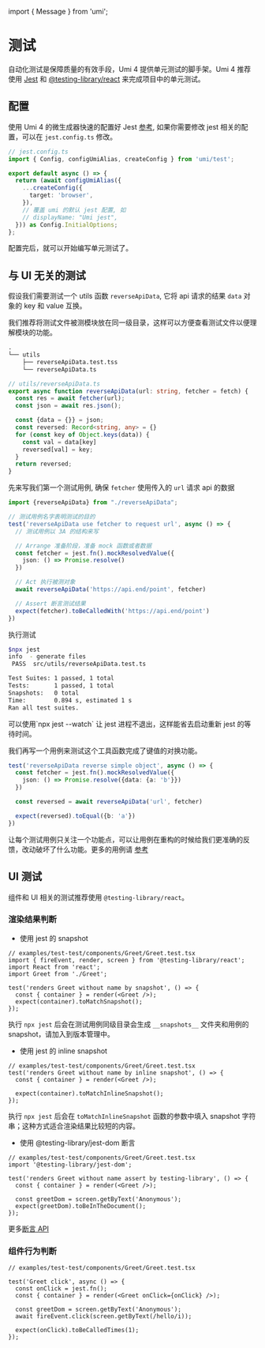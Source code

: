 import { Message } from 'umi';

# 测试

自动化测试是保障质量的有效手段，Umi 4 提供单元测试的脚手架。Umi 4 推荐使用 [Jest](https://jestjs.io/) 和 [@testing-library/react](https://github.com/testing-library/react-testing-library) 来完成项目中的单元测试。

## 配置

使用 Umi 4 的微生成器快速的配置好 Jest [参考](./generator#jest-配置生成器), 如果你需要修改 jest 相关的配置，可以在 `jest.config.ts` 修改。

```ts
// jest.config.ts
import { Config, configUmiAlias, createConfig } from 'umi/test';

export default async () => {
  return (await configUmiAlias({
    ...createConfig({
      target: 'browser',
    }),
    // 覆盖 umi 的默认 jest 配置, 如
    // displayName: "Umi jest",
  })) as Config.InitialOptions;
};
```
配置完后，就可以开始编写单元测试了。

## 与 UI 无关的测试

假设我们需要测试一个 utils 函数 `reverseApiData`, 它将 api 请求的结果 `data` 对象的 key 和 value 互换。

我们推荐将测试文件被测模块放在同一级目录，这样可以方便查看测试文件以便理解模块的功能。
```txt
.
└── utils
    ├── reverseApiData.test.tss
    └── reverseApiData.ts
```

```typescript
// utils/reverseApiData.ts
export async function reverseApiData(url: string, fetcher = fetch) {
  const res = await fetcher(url);
  const json = await res.json();

  const {data = {}} = json;
  const reversed: Record<string, any> = {}
  for (const key of Object.keys(data)) {
    const val = data[key]
    reversed[val] = key;
  }
  return reversed;
}
```

先来写我们第一个测试用例, 确保 `fetcher` 使用传入的 `url` 请求 api 的数据

```typescript
import {reverseApiData} from "./reverseApiData";

// 测试用例名字表明测试的目的
test('reverseApiData use fetcher to request url', async () => {	
  // 测试用例以 3A 的结构来写

  // Arrange 准备阶段，准备 mock 函数或者数据
  const fetcher = jest.fn().mockResolvedValue({
    json: () => Promise.resolve()
  })

  // Act 执行被测对象
  await reverseApiData('https://api.end/point', fetcher)

  // Assert 断言测试结果
  expect(fetcher).toBeCalledWith('https://api.end/point')
})
```

执行测试
```bash
$npx jest
info  - generate files
 PASS  src/utils/reverseApiData.test.ts

Test Suites: 1 passed, 1 total
Tests:       1 passed, 1 total
Snapshots:   0 total
Time:        0.894 s, estimated 1 s
Ran all test suites.
```

<Message emoji="💡">
可以使用`npx jest --watch` 让 jest 进程不退出，这样能省去启动重新 jest 的等待时间。
</Message>

我们再写一个用例来测试这个工具函数完成了键值的对换功能。

```typescript
test('reverseApiData reverse simple object', async () => {
  const fetcher = jest.fn().mockResolvedValue({
    json: () => Promise.resolve({data: {a: 'b'}})
  })

  const reversed = await reverseApiData('url', fetcher)

  expect(reversed).toEqual({b: 'a'})
})
```

让每个测试用例只关注一个功能点，可以让用例在重构的时候给我们更准确的反馈，改动破坏了什么功能。更多的用例请 [参考](https://github.com/umijs/umi/tree/master/examples/test-test/utils/reverseApiData.test.ts) 

## UI 测试

组件和 UI 相关的测试推荐使用 `@testing-library/react`。

### 渲染结果判断

* 使用 jest 的 snapshot

```tsx
// examples/test-test/components/Greet/Greet.test.tsx
import { fireEvent, render, screen } from '@testing-library/react';
import React from 'react';
import Greet from './Greet';

test('renders Greet without name by snapshot', () => {
  const { container } = render(<Greet />);
  expect(container).toMatchSnapshot();
});
```
执行 `npx jest` 后会在测试用例同级目录会生成 `__snapshots__` 文件夹和用例的snapshot，请加入到版本管理中。

* 使用 jest 的 inline snapshot

```tsx
// examples/test-test/components/Greet/Greet.test.tsx
test('renders Greet without name by inline snapshot', () => {
  const { container } = render(<Greet />);

  expect(container).toMatchInlineSnapshot();
});
```
执行 `npx jest` 后会在 `toMatchInlineSnapshot` 函数的参数中填入 snapshot 字符串；这种方式适合渲染结果比较短的内容。

* 使用 @testing-library/jest-dom 断言

```tsx
// examples/test-test/components/Greet/Greet.test.tsx
import '@testing-library/jest-dom';

test('renders Greet without name assert by testing-library', () => {
  const { container } = render(<Greet />);

  const greetDom = screen.getByText('Anonymous');
  expect(greetDom).toBeInTheDocument();
});
```

更多[断言 API](https://github.com/testing-library/jest-dom)


### 组件行为判断

```tsx
// examples/test-test/components/Greet/Greet.test.tsx

test('Greet click', async () => {
  const onClick = jest.fn();
  const { container } = render(<Greet onClick={onClick} />);

  const greetDom = screen.getByText('Anonymous');
  await fireEvent.click(screen.getByText(/hello/i));

  expect(onClick).toBeCalledTimes(1);
});
```
